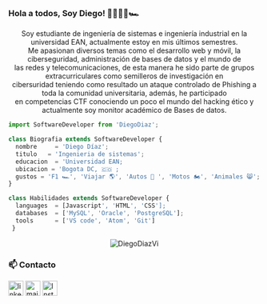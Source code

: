### Hola a todos, Soy Diego! 👋👨🏽‍💻🏎
<html>
<p align="center">
         Soy estudiante de ingeniería de sistemas e ingeniería industrial en la universidad EAN, actualmente estoy en mis últimos semestres.
        <br>
         Me apasionan diversos temas como el desarrollo web y móvil, la ciberseguridad, administración de bases de datos y el mundo de  <br> las redes y telecomunicaciones,
         de esta manera he sido parte de grupos extracurriculares como semilleros de investigación en  <br> cibersuridad  teniendo como resultado un ataque controlado de Phishing
         a toda la comunidad universitaria, además, he participado  <br> en competencias CTF conociendo un poco el mundo del hacking ético y actualmente soy monitor académico de            Bases de datos.

</p>

```js
import SoftwareDeveloper from 'DiegoDiaz';

class Biografia extends SoftwareDeveloper {
  nombre     = 'Diego Díaz';
  titulo   = 'Ingenieria de sistemas';
  educacion  = 'Universidad EAN;
  ubicacion = 'Bogota DC, 🇨🇴 ;
  gustos = 'F1 🏎', 'Viajar 🌎', 'Autos 🚗 ', 'Motos 🏍', 'Animales 😸';
}

class Habilidades extends SoftwareDeveloper {
  languages  = [Javascript', 'HTML', 'CSS'];
  databases  = ['MySQL', 'Oracle', 'PostgreSQL'];
  tools      = ['VS code', 'Atom', 'Git']
 }
```
<p align="center">
  <img src="https://github-readme-stats.vercel.app/api?username=DiegoDiazVi&show_icons=true&theme=dracula"" alt="DiegoDiazVi" /> 

</p>

                                                                                                                             
 ### 📫 Contacto
<!--[![LinkedIn](https://www.vectorlogo.zone/logos/linkedin/linkedin-icon.svg "quan-le-5932b8160")](https://www.linkedin.com/in/quan-le-5932b8160/)-->
<a href="https://www.linkedin.com/in/diego-esteban-d%C3%ADaz-vivas-3009a3169/"><img src="https://www.vectorlogo.zone/logos/linkedin/linkedin-icon.svg" width="30px" alt="linkedin"></a>
<a href="mailto:ddiazvi29075@universidadean.edu.co"><img src="https://www.vectorlogo.zone/logos/gmail/gmail-icon.svg" width="30px" alt="mail"></a> 
<a href="https://www.instagram.com/diegodiazviv/"><img src="https://www.vectorlogo.zone/logos/instagram/instagram-icon.svg" width="30px" alt="Instagram"></a>

</html>

                                                                                                            


                                                                                                                             
